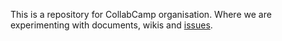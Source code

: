 This is a repository for CollabCamp organisation. Where we are experimenting with documents, wikis and [issues](../../issues).
